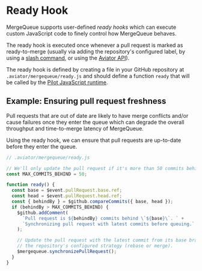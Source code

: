 # Ready Hook

MergeQueue supports user-defined _ready hooks_ which can execute custom
JavaScript code to finely control how MergeQueue behaves.

The ready hook is executed once whenever a pull request is marked as
ready-to-merge (usually via adding the repository's configured label, by using a
[slash command](/mergequeue/slash-commands.md), or using the
[Aviator API](/api/README.md)).

The ready hook is defined by creating a file in your GitHub repository at
`.aviator/mergequeue/ready.js` and should define a function `ready` that will be
called by the
[Pilot JavaScript runtime](/pilot-automated-actions/js-execution.md).

## Example: Ensuring pull request freshness

Pull requests that are out of date are likely to have merge conflicts and/or
cause failures once they enter the queue which can degrade the overall
throughput and time-to-merge latency of MergeQueue.

Using the ready hook, we can ensure that pull requests are up-to-date before
they enter the queue.

```js
// .aviator/mergequeue/ready.js

// We'll only update the pull request if it's more than 50 commits behind.
const MAX_COMMITS_BEHIND = 50;

function ready() {
  const base = $event.pullRequest.base.ref;
  const head = $event.pullRequest.head.ref;
  const { behindBy } = $github.compareCommits({ base, head });
  if (behindBy > MAX_COMMITS_BEHIND) {
    $github.addComment(
      `Pull request is ${behindBy} commits behind \`${base}\`. ` +
      `Synchronizing pull request with latest commits before queuing.`
    );

    // Update the pull request with the latest commit from its base branch using
    // the repository's configured strategy (rebase or merge).
    $mergequeue.synchronizePullRequest();
  }
}
```
